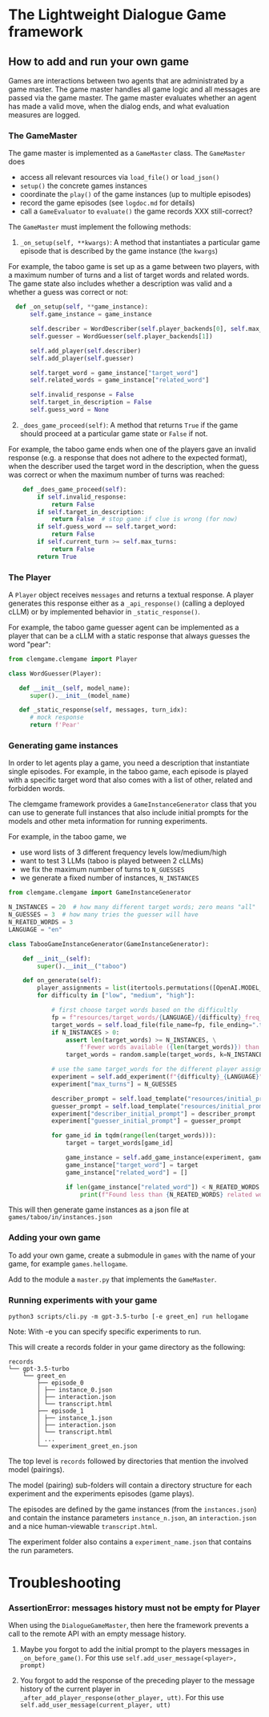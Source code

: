 # The Lightweight Dialogue Game framework

## How to add and run your own game

Games are interactions between two agents that are administrated by a game master.
The game master handles all game logic and all messages are passed via the game master.
The game master evaluates whether an agent has made a valid move, when the dialog ends, and what evaluation measures are logged.

### The GameMaster

The game master is implemented as a `GameMaster` class.
The `GameMaster` does

- access all relevant resources via `load_file()` or `load_json()`
- `setup()` the concrete games instances
- coordinate the `play()` of the game instances (up to multiple episodes)
- record the game episodes (see ```logdoc.md``` for details)
- call a `GameEvaluator` to `evaluate()` the game records XXX still-correct?

The `GameMaster` must implement the following methods:

1. `_on_setup(self, **kwargs)`: A method that instantiates a particular game episode that is described by the game instance (the `kwargs`)

For example, the taboo game is set up as a game between two players, with a maximum number of turns and a list of target words and related words. The game state also includes whether a description was valid and a whether a guess was correct or not:
  ```python
    def _on_setup(self, **game_instance):
        self.game_instance = game_instance

        self.describer = WordDescriber(self.player_backends[0], self.max_turns)
        self.guesser = WordGuesser(self.player_backends[1])

        self.add_player(self.describer)
        self.add_player(self.guesser)

        self.target_word = game_instance["target_word"]
        self.related_words = game_instance["related_word"]

        self.invalid_response = False
        self.target_in_description = False
        self.guess_word = None

  ```

2. `_does_game_proceed(self)`: A method that returns `True` if the game should proceed at a particular game state or `False` if not.

For example, the taboo game ends when one of the players gave an invalid response (e.g. a response that does not adhere to the expected format), when the describer used the target word in the description, when the guess was correct or when the maximum number of turns was reached:
```python
    def _does_game_proceed(self):
        if self.invalid_response:
            return False
        if self.target_in_description:
            return False  # stop game if clue is wrong (for now)
        if self.guess_word == self.target_word:
            return False
        if self.current_turn >= self.max_turns:
            return False
        return True

```

### The Player

A `Player` object receives `messages` and returns a textual response.
A player generates this response either as a `_api_response()`
(calling a deployed cLLM) or by implemented behavior in `_static_response()`.

For example, the taboo game guesser agent can be implemented as a player that can be a cLLM with a static response that always guesses the word "pear":

```python
from clemgame.clemgame import Player

class WordGuesser(Player):

   def __init__(self, model_name):
      super().__init__(model_name)

   def _static_response(self, messages, turn_idx):
      # mock response
      return f'Pear'
```

### Generating game instances

In order to let agents play a game, you need a description that instantiate single episodes.
For example, in the taboo game, each episode is played with a specific target word that also comes with a list of other, related and forbidden words.

The clemgame framework provides a `GameInstanceGenerator` class that you can use to generate full instances that also include initial prompts for the models and other meta information for running experiments.

For example, in the taboo game, we
- use word lists of 3 different frequency levels low/medium/high
- want to test 3 LLMs (taboo is played between 2 cLLMs)
- we fix the maximum number of turns to `N_GUESSES`
- we generate a fixed number of instances, `N_INSTANCES`
```python
from clemgame.clemgame import GameInstanceGenerator

N_INSTANCES = 20  # how many different target words; zero means "all"
N_GUESSES = 3  # how many tries the guesser will have
N_REATED_WORDS = 3
LANGUAGE = "en"

class TabooGameInstanceGenerator(GameInstanceGenerator):

    def __init__(self):
        super().__init__("taboo")

    def on_generate(self):
        player_assignments = list(itertools.permutations([OpenAI.MODEL_GPT_35, Anthropic.MODEL_CLAUDE_13]))
        for difficulty in ["low", "medium", "high"]:

            # first choose target words based on the difficultly
            fp = f"resources/target_words/{LANGUAGE}/{difficulty}_freq_100"
            target_words = self.load_file(file_name=fp, file_ending=".txt").split('\n')
            if N_INSTANCES > 0:
                assert len(target_words) >= N_INSTANCES, \
                    f'Fewer words available ({len(target_words)}) than requested ({N_INSTANCES}).'
                target_words = random.sample(target_words, k=N_INSTANCES)

            # use the same target_words for the different player assignments
            experiment = self.add_experiment(f"{difficulty}_{LANGUAGE}", dialogue_partners=player_assignments)
            experiment["max_turns"] = N_GUESSES

            describer_prompt = self.load_template("resources/initial_prompts/initial_describer")
            guesser_prompt = self.load_template("resources/initial_prompts/initial_guesser")
            experiment["describer_initial_prompt"] = describer_prompt
            experiment["guesser_initial_prompt"] = guesser_prompt

            for game_id in tqdm(range(len(target_words))):
                target = target_words[game_id]

                game_instance = self.add_game_instance(experiment, game_id)
                game_instance["target_word"] = target
                game_instance["related_word"] = []

                if len(game_instance["related_word"]) < N_REATED_WORDS:
                    print(f"Found less than {N_REATED_WORDS} related words for: {target}")
```

This will then generate game instances as a json file at `games/taboo/in/instances.json`

### Adding your own game

To add your own game, create a submodule in `games` with the name of your game, for example `games.hellogame`.

Add to the module a `master.py` that implements the `GameMaster`.

### Running experiments with your game

```
python3 scripts/cli.py -m gpt-3.5-turbo [-e greet_en] run hellogame
```

Note: With -e you can specify specific experiments to run.

This will create a records folder in your game directory as the following:

```
records
└── gpt-3.5-turbo
    └── greet_en
        ├── episode_0
        │ ├── instance_0.json
        │ ├── interaction.json
        │ └── transcript.html
        ├── episode_1
        │ ├── instance_1.json
        │ ├── interaction.json
        │ └── transcript.html
        │ ...
        └── experiment_greet_en.json
```

The top level is `records` followed by directories that mention the involved model (pairings).

The model (pairing) sub-folders will contain a directory structure for each experiment
and the experiments episodes (game plays).

The episodes are defined by the game instances (from the `instances.json`) and
contain the instance parameters `instance_n.json`, an `interaction.json` and a nice human-viewable `transcript.html`.

The experiment folder also contains a `experiment_name.json` that contains the run parameters.

# Troubleshooting

### AssertionError: messages history must not be empty for Player

When using the `DialogueGameMaster`, then here the framework prevents a call to the remote API with an empty message
history.

1. Maybe you forgot to add the initial prompt to the players messages in `_on_before_game()`.
   For this use `self.add_user_message(<player>, prompt)`

2. You forgot to add the response of the preceding player to the
   message history of the current player in `_after_add_player_response(other_player, utt)`.
   For this use `self.add_user_message(current_player, utt)`
